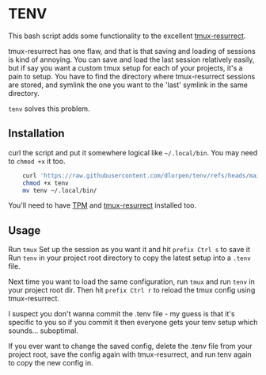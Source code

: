 # TENV

This bash script adds some functionality to the excellent [tmux-resurrect](https://github.com/tmux-plugins/tmux-resurrect).

tmux-resurrect has one flaw, and that is that saving and loading of sessions is kind of annoying. You can save and load the last session relatively easily, but if say you want a custom tmux setup for each of your projects, it's a pain to setup. You have to find the directory where tmux-resurrect sessions are stored, and symlink the one you want to the 'last' symlink in the same directory.

`tenv` solves this problem.

## Installation

curl the script and put it somewhere logical like `~/.local/bin`. You may need to `chmod +x` it too.

```bash
	curl 'https://raw.githubusercontent.com/dlorpen/tenv/refs/heads/main/tenv' -o tenv
	chmod +x tenv
	mv tenv ~/.local/bin/
```

You'll need to have [TPM](https://github.com/tmux-plugins/tpm) and [tmux-resurrect](https://github.com/tmux-plugins/tmux-resurrect) installed too.

## Usage

Run `tmux`
Set up the session as you want it and hit `prefix Ctrl s` to save it
Run `tenv` in your project root directory to copy the latest setup into a `.tenv` file.

Next time you want to load the same configuration, run `tmux` and run `tenv` in your project root dir.
Then hit `prefix Ctrl r` to reload the tmux config using tmux-resurrect.

I suspect you don't wanna commit the .tenv file - my guess is that it's specific to you so if you commit it then everyone gets your tenv setup which sounds... suboptimal.

If you ever want to change the saved config, delete the .tenv file from your project root, save the config again with tmux-resurrect, and run tenv again to copy the new config in.
